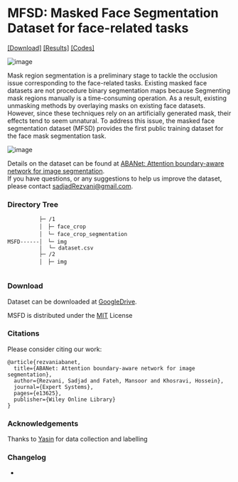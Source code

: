 # MFSD: Masked Face Segmentation Dataset for face-related tasks

[[Download]](https://drive.google.com/file/d/1KycQj4dik91RuBGvbhDJou7YDQEKAH2Z/view) [[Results]](https://github.com/sadjadrz/ABANet-Attention-boundary-aware-network-for-image-segmentation/tree/main?tab=readme-ov-file#results) [[Codes]](https://github.com/sadjadrz/ABANet-Attention-boundary-aware-network-for-image-segmentation)

![image](https://github.com/sadjadrz/MFSD/assets/77124662/90413053-647b-47f1-8834-a036234cde4c)

Mask region segmentation is a preliminary stage to tackle the occlusion issue corresponding to the face-related tasks. Existing masked face datasets are not procedure binary segmentation maps because Segmenting mask regions manually is a time-consuming operation. As a result, existing unmasking methods by overlaying masks on existing face datasets. However, since these techniques rely on an artificially generated mask, their effects tend to seem unnatural. To address this issue, the masked face segmentation dataset (MFSD) provides the first public training dataset for the face mask segmentation task.

![image](https://github.com/sadjadrz/MFSD/assets/77124662/11981805-4362-45bd-a671-f6b0846d27ed)

Details on the dataset can be found at [ABANet: Attention boundary-aware network for image segmentation](https://doi.org/10.1111/exsy.13625).<br>
If you have questions, or any suggestions to help us improve the dataset, please contact sadjadRezvani@gmail.com.

### Directory Tree

```
          ├─ /1
          │　├─ face_crop
          │　└─ face_crop_segmentation
MSFD------│　└─ img
          |  └─ dataset.csv
          ├─ /2
          │　├─ img
          
```

### Download 
Dataset can be downloaded at [GoogleDrive](https://drive.google.com/file/d/1KycQj4dik91RuBGvbhDJou7YDQEKAH2Z/view).

MSFD is distributed under the [MIT](https://github.com/sadjadrz/MFSD/blob/main/LICENSE) License


### Citations

Please consider citing our work:

```
@article{rezvaniabanet,
  title={ABANet: Attention boundary-aware network for image segmentation},
  author={Rezvani, Sadjad and Fateh, Mansoor and Khosravi, Hossein},
  journal={Expert Systems},
  pages={e13625},
  publisher={Wiley Online Library}
}
```

### Acknowledgements
Thanks to [Yasin](https://github.com/YasinRezvani) for data collection and labelling
### Changelog 
* 



